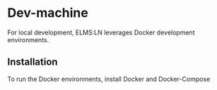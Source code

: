 # Dev-machine

For local development, ELMS:LN leverages Docker development environments. 

## Installation 

To run the Docker environments, install Docker and Docker-Compose
